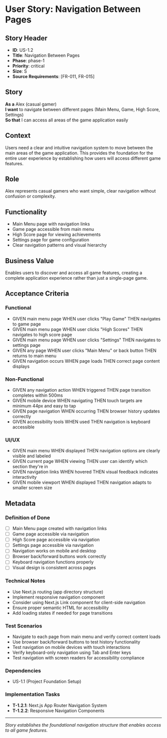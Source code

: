 # User Story: Navigation Between Pages

## Story Header

- **ID**: US-1.2
- **Title**: Navigation Between Pages
- **Phase**: phase-1
- **Priority**: critical
- **Size**: S
- **Source Requirements**: [FR-011, FR-015]

## Story

**As a** Alex (casual gamer)  
**I want** to navigate between different pages (Main Menu, Game, High Score, Settings)  
**So that** I can access all areas of the game application easily

## Context

Users need a clear and intuitive navigation system to move between the main areas of the game application. This provides the foundation for the entire user experience by establishing how users will access different game features.

## Role

Alex represents casual gamers who want simple, clear navigation without confusion or complexity.

## Functionality

- Main Menu page with navigation links
- Game page accessible from main menu
- High Score page for viewing achievements
- Settings page for game configuration
- Clear navigation patterns and visual hierarchy

## Business Value

Enables users to discover and access all game features, creating a complete application experience rather than just a single-page game.

## Acceptance Criteria

### Functional

- GIVEN main menu page WHEN user clicks "Play Game" THEN navigates to game page
- GIVEN main menu page WHEN user clicks "High Scores" THEN navigates to high score page
- GIVEN main menu page WHEN user clicks "Settings" THEN navigates to settings page
- GIVEN any page WHEN user clicks "Main Menu" or back button THEN returns to main menu
- GIVEN navigation occurs WHEN page loads THEN correct page content displays

### Non-Functional

- GIVEN any navigation action WHEN triggered THEN page transition completes within 500ms
- GIVEN mobile device WHEN navigating THEN touch targets are minimum 44px and easy to tap
- GIVEN page navigation WHEN occurring THEN browser history updates correctly
- GIVEN accessibility tools WHEN used THEN navigation is keyboard accessible

### UI/UX

- GIVEN main menu WHEN displayed THEN navigation options are clearly visible and labeled
- GIVEN current page WHEN viewing THEN user can identify which section they're in
- GIVEN navigation links WHEN hovered THEN visual feedback indicates interactivity
- GIVEN mobile viewport WHEN displayed THEN navigation adapts to smaller screen size

## Metadata

### Definition of Done

- [ ] Main Menu page created with navigation links
- [ ] Game page accessible via navigation
- [ ] High Score page accessible via navigation
- [ ] Settings page accessible via navigation
- [ ] Navigation works on mobile and desktop
- [ ] Browser back/forward buttons work correctly
- [ ] Keyboard navigation functions properly
- [ ] Visual design is consistent across pages

### Technical Notes

- Use Next.js routing (app directory structure)
- Implement responsive navigation component
- Consider using Next.js Link component for client-side navigation
- Ensure proper semantic HTML for accessibility
- Add loading states if needed for page transitions

### Test Scenarios

- Navigate to each page from main menu and verify correct content loads
- Use browser back/forward buttons to test history functionality
- Test navigation on mobile devices with touch interactions
- Verify keyboard-only navigation using Tab and Enter keys
- Test navigation with screen readers for accessibility compliance

### Dependencies

- US-1.1 (Project Foundation Setup)

### Implementation Tasks

- **T-1.2.1**: Next.js App Router Navigation System
- **T-1.2.2**: Responsive Navigation Components

---

_Story establishes the foundational navigation structure that enables access to all game features._
